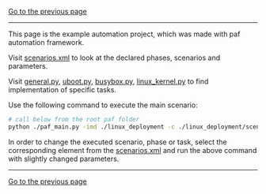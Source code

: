 [Go to the previous page](../README.md)

----

This page is the example automation project, which was made with paf automation framework.

Visit [scenarios.xml](./scenarios.xml) to look at the declared phases, scenarios and parameters.

Visit [general.py](./general.py), [uboot.py](./uboot.py), [busybox.py](./busybox.py), [linux_kernel.py](./linux_kernel.py) to find implementation of specific tasks.

Use the following command to execute the main scenario:

```bash
# call below from the root paf folder
python ./paf_main.py -imd ./linux_deployment -c ./linux_deployment/scenarios.xml -s boot_image_deploy -p ARCH_TYPE=ARM -ld="./"
```

In order to change the executed scenario, phase or task, select the corresponding element from the [scenarios.xml](./scenarios.xml) and run the above command with slightly changed parameters.

----

[Go to the previous page](../README.md)
